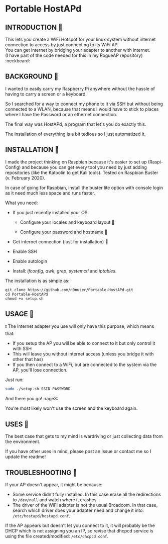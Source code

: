 # Portable HostAPd

## INTRODUCTION 💬

This lets you create a WiFi Hotspot for your linux system without internet connection to access by just connecting to its WiFi AP.<br> You can get internet by bridging your adapter to another with internet.<br>
(I have part of the code needed for this in my RogueAP repository) :neckbeard:

## BACKGROUND 👻

I wanted to easily carry my Raspberry Pi anywhere without the hassle of having to carry a screen or a keyboard.

So I searched for a way to connect my phone to it via SSH but without being connected to a WLAN, because that means I would have to stick to places where I have the Password or an ethernet connection.

The final way was HostAPd, a program that let's you do exactly this.

The installation of everything is a bit tedious so I just automatized it.

## INSTALLATION 📃

I made the project thinking on Raspbian because it's easier to set up (Raspi-Config) and because you can get every tool you need by just adding repositories (like the Katoolin to get Kali tools). Tested on Raspbian Buster (v. February 2020).

In case of going for Raspbian, install the buster lite option with console login as it need much less space and runs faster.

What you need:

- If you just recently installed your OS:

  - Configure your locales and keyboard layout 🎹

  - Configure your password and hostname 👤

- Get internet connection (just for installation) 📶

- Enable SSH

- Enable autologin

- Install: _ifconfig_, _awk_, _grep_, _systemctl_ and _iptables_.

The installation is as simple as:
```
git clone https://github.com/n0nuser/Portable-HostAPd.git
cd Portable-HostAPd
chmod +x setup.sh
```

## USAGE 📱

:exclamation: The Internet adapter you use will only have this purpose, which means that:
- If you setup the AP you will be able to connect to it but only control it with SSH
- This will leave you without internet access (unless you bridge it with other that has)
- If you then connect to a WiFi, but are connected to the system via the AP, you'll lose connection.

Just run:

```bash
sudo ./setup.sh SSID PASSWORD
```

And there you go! :rage3:

You're most likely won't use the screen and the keyboard again.

## USES 🚙

The best case that gets to my mind is wardriving or just collecting data from the environment.

If you have other uses in mind, please post an Issue or contact me so I update the readme!

## TROUBLESHOOTING 🔫

If your AP doesn't appear, it might be because:
- Some service didn't fully installed. In this case erase all the redirections to `/dev/null` and watch where it crashes.
- The driver of the WiFi adapter is not the usual Broadcom. In that case, search which driver does your adapter need and change it into: `/etc/hostapd/hostapd.conf`.

If the AP appears but doesn't let you connect to it, it will probably be the DHCP which is not assigning you an IP, so revise that dhcpcd service is using the file created/modified: `/etc/dhcpcd.conf`.
